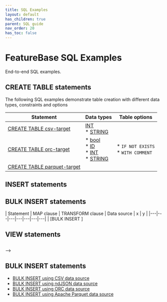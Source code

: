 ```yaml
---
title: SQL Examples
layout: default
has_children: true
parent: SQL guide
nav_order: 20
has_toc: false
---
```

# FeatureBase SQL Examples

End-to-end SQL examples.

## CREATE TABLE statements

The following SQL examples demonstrate table creation with different data types, constraints and options

| Statement | Data types | Table options |
|---|---|---|
| [CREATE TABLE csv-target](/docs/sql-guide/examples/insert-bulk-csv/sql-eg-table-create-csv-target) | [INT](/docs/sql-guide/data-types/data-type-int)<br/>* [STRING](/docs/sql-guide/data-types/data-type-string)|  |
| [CREATE TABLE orc-target](/docs/sql-guide/examples/insert-bulk-orc/sql-eg-table-create-sampleorc) | * [bool](/docs/sql-guide/data-types/data-type-bool)<br/>* [ID](/docs/sql-guide/data-types/data-type-id)<br/>* [INT](/docs/sql-guide/data-types/data-type-int)<br/>* [STRING](/docs/sql-guide/data-types/data-type-string) | * `IF NOT EXISTS`<br/>* `WITH COMMENT` |
| [CREATE TABLE parquet-target](/docs/sql-guide/examples/insert-bulk-parquet/sql-eg-table-create-parquet-target) |  |  |

## INSERT statements


## BULK INSERT statements

| Statement | MAP clause | TRANSFORM clause | Data source | x | y |
|---|---|---|---|---|---|---|
| [BULK INSERT ]

## VIEW statements



##


-->

## BULK INSERT statements

* [BULK INSERT using CSV data source](/docs/sql-guide/examples/insert-bulk-csv/sql-eg-insert-bulk-csv)
* [BULK INSERT using ndJSON data source](/docs/sql-guide/examples/insert-bulk-ndjson/sql-eg-insert-bulk-ndjson)
* [BULK INSERT using ORC data source](/docs/sql-guide/examples/insert-bulk-orc/statement-insert-bulk-orc-example)
* [BULK INSERT using Apache Parquet data source](/docs/sql-guide/examples/insert-bulk-parquet/sql-eg-insert-bulk-parquet)
